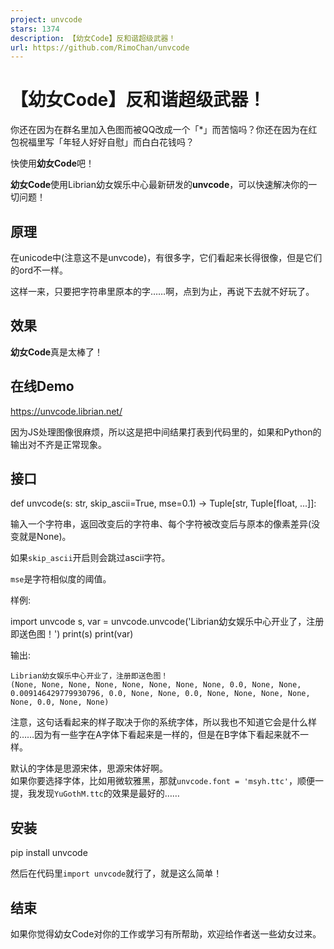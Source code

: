 ```yaml
---
project: unvcode
stars: 1374
description: 【幼女Code】反和谐超级武器！
url: https://github.com/RimoChan/unvcode
---
```


【幼女Code】反和谐超级武器！
================

你还在因为在群名里加入色图而被QQ改成一个「\*」而苦恼吗？你还在因为在红包祝福里写「年轻人好好自慰」而白白花钱吗？

快使用**幼女Code**吧！

**幼女Code**使用Librian幼女娱乐中心最新研发的**unvcode**，可以快速解决你的一切问题！

原理
--

在unicode中(注意这不是unvcode)，有很多字，它们看起来长得很像，但是它们的ord不一样。

这样一来，只要把字符串里原本的字……啊，点到为止，再说下去就不好玩了。

效果
--

**幼女Code**真是太棒了！

在线Demo
------

https://unvcode.librian.net/

因为JS处理图像很麻烦，所以这是把中间结果打表到代码里的，如果和Python的输出对不齐是正常现象。

接口
--

def unvcode(s: str, skip\_ascii\=True, mse\=0.1) \-> Tuple\[str, Tuple\[float, ...\]\]:

输入一个字符串，返回改变后的字符串、每个字符被改变后与原本的像素差异(没变就是None)。

如果`skip_ascii`开启则会跳过ascii字符。

`mse`是字符相似度的阈值。

样例:

import unvcode
s, var \= unvcode.unvcode('Librian幼女娱乐中心开业了，注册即送色图！')
print(s) 
print(var) 

输出:

```
Librian幼⼥娱乐㆗⼼开业了，注册即送⾊图！
(None, None, None, None, None, None, None, None, 0.0, None, None, 0.009146429779930796, 0.0, None, None, 0.0, None, None, None, None, None, 0.0, None, None)
```

注意，这句话看起来的样子取决于你的系统字体，所以我也不知道它会是什么样的……因为有一些字在A字体下看起来是一样的，但是在B字体下看起来就不一样。

默认的字体是思源宋体，思源宋体好啊。  
如果你要选择字体，比如用微软雅黑，那就`unvcode.font = 'msyh.ttc'`，顺便一提，我发现`YuGothM.ttc`的效果是最好的……

安装
--

pip install unvcode

然后在代码里`import unvcode`就行了，就是这么简单！

结束
--

如果你觉得幼女Code对你的工作或学习有所帮助，欢迎给作者送一些幼女过来。
